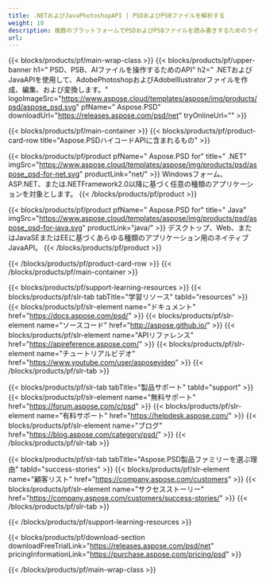 ```yaml
---
title: .NETおよびJavaPhotoshopAPI | PSDおよびPSBファイルを解析する
weight: 10
description: 複数のプラットフォームでPSDおよびPSBファイルを読み書きするためのライブラリ。Photoshopをインストールせずにレイヤーを抽出して操作します。
url: 
---
```


{{< blocks/products/pf/main-wrap-class >}}
{{< blocks/products/pf/upper-banner h1=" PSD、PSB、AIファイルを操作するためのAPI" h2=" .NETおよびJavaAPIを使用して、AdobePhotoshopおよびAdobeIllustratorファイルを作成、編集、および変換します。" logoImageSrc="https://www.aspose.cloud/templates/aspose/img/products/psd/aspose_psd.svg" pfName=" Aspose.PSD" downloadUrl="https://releases.aspose.com/psd/net" tryOnlineUrl="" >}}

{{< blocks/products/pf/main-container >}}
{{< blocks/products/pf/product-card-row title="Aspose.PSDハイコードAPIに含まれるもの" >}}

{{< blocks/products/pf/product pfName=" Aspose.PSD for" title=" .NET" imgSrc="https://www.aspose.cloud/templates/aspose/img/products/psd/aspose_psd-for-net.svg" productLink="net/" >}}
Windowsフォーム、ASP.NET、または.NETFramework2.0以降に基づく任意の種類のアプリケーションを対象とします。
{{< /blocks/products/pf/product >}}

{{< blocks/products/pf/product pfName=" Aspose.PSD for" title=" Java" imgSrc="https://www.aspose.cloud/templates/aspose/img/products/psd/aspose_psd-for-java.svg" productLink="java/" >}}
デスクトップ、Web、またはJavaSEまたはEEに基づくあらゆる種類のアプリケーション用のネイティブJavaAPI。
{{< /blocks/products/pf/product >}}

{{< /blocks/products/pf/product-card-row >}}
{{< /blocks/products/pf/main-container >}}

{{< blocks/products/pf/support-learning-resources >}}
{{< blocks/products/pf/slr-tab tabTitle="学習リソース" tabId="resources" >}}
{{< blocks/products/pf/slr-element name="ドキュメント" href="https://docs.aspose.com/psd/" >}}
{{< blocks/products/pf/slr-element name="ソースコード" href="http://aspose.github.io/" >}}
{{< blocks/products/pf/slr-element name="APIリファレンス" href="https://apireference.aspose.com/" >}}
{{< blocks/products/pf/slr-element name="チュートリアルビデオ" href="https://www.youtube.com/user/asposevideo" >}}
{{< /blocks/products/pf/slr-tab >}}

{{< blocks/products/pf/slr-tab tabTitle="製品サポート" tabId="support" >}}
{{< blocks/products/pf/slr-element name="無料サポート" href="https://forum.aspose.com/c/psd" >}}
{{< blocks/products/pf/slr-element name="有料サポート" href="https://helpdesk.aspose.com/" >}}
{{< blocks/products/pf/slr-element name="ブログ" href="https://blog.aspose.com/category/psd/" >}}
{{< /blocks/products/pf/slr-tab >}}

{{< blocks/products/pf/slr-tab tabTitle="Aspose.PSD製品ファミリーを選ぶ理由" tabId="success-stories" >}}
{{< blocks/products/pf/slr-element name="顧客リスト" href="https://company.aspose.com/customers" >}}
{{< blocks/products/pf/slr-element name="サクセスストーリー" href="https://company.aspose.com/customers/success-stories/" >}}
{{< /blocks/products/pf/slr-tab >}}

{{< /blocks/products/pf/support-learning-resources >}}

{{< blocks/products/pf/download-section downloadFreeTrialLink="https://releases.aspose.com/psd/net" pricingInformationLink="https://purchase.aspose.com/pricing/psd" >}}

{{< /blocks/products/pf/main-wrap-class >}}
